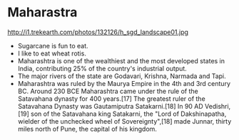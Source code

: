 # Maharastra

http://i1.trekearth.com/photos/132126/h_sgd_landscape01.jpg

- Sugarcane is fun to eat.
- I like to eat wheat rotis.
- Maharashtra is one of the wealthiest and the most developed states in India, contributing 25% of the country's industrial output.
- The major rivers of the state are Godavari, Krishna, Narmada and Tapi.
- Maharashtra was ruled by the Maurya Empire in the 4th and 3rd century BC. Around 230 BCE Maharashtra came under the rule of the Satavahana dynasty for 400 years.[17] The greatest ruler of the Satavahana Dynasty was Gautamiputra Satakarni.[18] In 90 AD Vedishri,[19] son of the Satavahana king Satakarni, the "Lord of Dakshinapatha, wielder of the unchecked wheel of Sovereignty",[18] made Junnar, thirty miles north of Pune, the capital of his kingdom.
